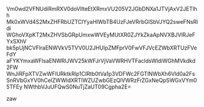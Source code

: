 Vm0wd2VFNUdiRmRXV0doVllteEtXRmxVU205V2JGbDNXa1JTVjAxV2JETlhh
Mk0xWVd4S2MxZHFRbUZTClYyaHlWbTB4UzFJeVRrbGlSbVJYQ2sweFNsRldi
WGhoVXpKT2MxZHVSbGRpUmxwWVEyMUtXR0ZJYkZkaApNVXBJVlRJeFYxSXhV
bk5pUjNCVFlraENWVkV5TVV0U2JHUlpZMFprV0FwVFJVcEZWbXRTUzFVeFdY
aFYKYmxaWFlsaENWRlJWV25kWFJrVjVaVWRHVTFacldsWldiWGhMVkdkd2FW
WnJiRFpXTVZwWFlURktkRlp1ClRtb0tVa1p3VDFWc2FGTlNWbXh6Vld0a2Fs
SnRVbGxYV0hCelZWWldXRTlWZUZwbGEzQlVWRzFrZGxNeQpSWGxVYm05TFEy
NWthbVJuUFQwS0NuTjZaUT09Cgpha2E=

zaw